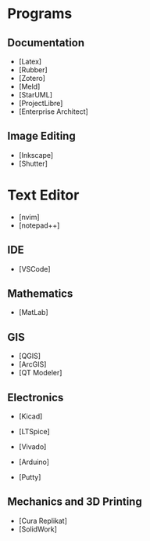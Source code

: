 # Programs

## Documentation

- [Latex]
- [Rubber]
- [Zotero]
- [Meld]
- [StarUML]
- [ProjectLibre]
- [Enterprise Architect]


## Image Editing

- [Inkscape]
- [Shutter]


# Text Editor

- [nvim]
- [notepad++]


## IDE 

- [VSCode]


## Mathematics

- [MatLab]

## GIS

- [QGIS]
- [ArcGIS]
- [QT Modeler]


## Electronics

- [Kicad]
- [LTSpice]
- [Vivado]
- [Arduino]

- [Putty]


## Mechanics and 3D Printing

- [Cura Replikat]
- [SolidWork]